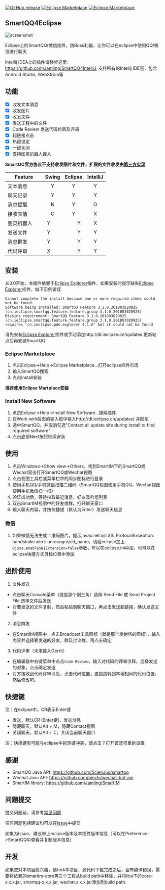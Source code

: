 [![GitHub release](https://img.shields.io/github/release/jamling/SmartQQ4Eclipse.svg?maxAge=3600)](https://github.com/Jamling/SmartQQ4Eclipse)
[![Eclipse Marketplace](https://img.shields.io/eclipse-marketplace/v/SmartQQ.svg)](https://marketplace.eclipse.org/content/smartqq)
[![Eclipse Marketplace](https://img.shields.io/eclipse-marketplace/dt/SmartQQ.svg)](https://marketplace.eclipse.org/content/smartqq)

## SmartQQ4Eclipse

![screenshot](https://raw.githubusercontent.com/Jamling/SmartQQ4Eclipse/master/screenshot.gif)

Eclipse上的SmartQQ/微信插件，防Boss利器，让你可以在eclipse中使用QQ/微信进行聊天

Intellij IDEA上的插件请移步这里: https://github.com/Jamling/SmartQQ4IntelliJ, 支持所有的Intellij IDE哦，包含Android Studio, WebStrom等

## 功能

- [x] 收发文本消息
- [x] 收发图片
- [x] 收发文件
- [x] 发送工程中的文件
- [x] Code Review 发送代码位置及评语
- [x] 超链接点击
- [x] 热键设定
- [x] 一键关闭
- [x] 支持图灵机器人接入

**SmartQQ官方协议不支持收发图片和文件，扩展的文件收发由[第三方实现](http://api.ieclipse.cn/smartqq)**

|Feature           |Swing      | Eclipse    | IntelliJ    |
| ---------------- |:---------:|:----------:|:-----------:|
| 文本消息          | Y         |          Y | Y           |
| 聊天记录          | Y         |          Y | Y           |
| 消息提醒          | N         |          Y | O           |
| 接收表情          | O         |          Y |           X |
| 图灵机器人        | Y         |          Y |           X |
| 发送文件          | Y         |          Y |           Y |
| 消息群发          | Y         |          Y |           Y |
| 代码评审          | X         |          Y |           Y |

## 安装

从3.0开始，本插件依赖于[Eclipse Explorer]插件，如果安装时提示缺失[Eclipse Explorer]插件，如下示例错误
```
Cannot complete the install because one or more required items could not be found.
Software being installed: SmartQQ Feature 3.1.0.201803020925 (cn.ieclipse.smartqq.feature.feature.group 3.1.0.201803020925)
Missing requirement: SmartQQ Feature 3.1.0.201803020925 (cn.ieclipse.smartqq.feature.feature.group 3.1.0.201803020925)
requires 'cn.ieclipse.pde.explorer 4.1.0' but it could not be found
```
请先安装[Eclipse Explorer]插件或手动添加http://dl.ieclipse.cn/updates 更新站点后再安装SmartQQ

### Eclipse Marketplace

1. 点击Eclipse->Help->Eclipse Marketplace...打开eclipse插件市场
2. 输入SmartQQ搜索
3. 点击Install安装

**推荐使用Eclipse Martplace安装**

### Install New Software

1. 点击Eclipse->Help->Install New Software...搜索插件
2. 在Work with后面的输入框中输入http://dl.ieclipse.cn/updates/ 并回车
3. 选中SmartQQ，并取消勾选"Contact all update site during install to find required software"
4. 点击底部Next按钮继续安装

## 使用

1. 点击Windows->Show view->Others，找到SmartIM下的SmartQQ或Wechat双击打开SmartQQ或Wechat视图
2. 点击视图工具栏或菜单栏中的同步图标进行登录
3. 使用手机QQ/手机微信扫描二维码（SmartQQ视图使用手机QQ，Wechat视图使用手机微信扫一扫）
4. 验证成功后，等待拉取最近消息，好友及群组列表
5. 双击SmartIM视图中的好友或群，打开聊天窗口
6. 输入聊天内容，并按快捷键（默认为Enter）发送聊天信息

### 微信
1. 如果微信无法生成二维码图片，提示javax.net.ssl.SSLProtocolException: handshake alert:  unrecognized_name，请给eclipse加上`-Djsse.enableSNIExtension=false`参数，可以在eclipse.ini中加，也可以在eclipse快捷方式目标位置中添加

## 进阶使用
1. 文件发送
 - 点击聊天Console菜单（就是那个倒三角）选择 Send File 或 Send Project File 选择文件后发送
 - 对要发送的文件复制，然后粘贴到聊天窗口，再点击发送超链接，确认发送文件
2. 消息群发
 - 在SmartIM视图中，点击Broadcast工具图标（就是那个发射塔的图标），输入内容并选择要发送的好友，群及讨论群，再点击确定
3. 代码评审（未来接入Gerrit）
 - 在编辑器中右键菜单中点击`Code Review`，输入对代码的评审注释，选择发送的对象，点击确定发送
 - 对方接收到代码评审消息，点击代码位置，直接跳转到本地相同的代码位置，然后修改吧。

## 快捷键

注：在eclipse中，CR表示Enter键

- 发送，默认CR (Enter键)，发送消息
- 隐藏聊天，默认Alt + M，隐藏Contact视图
- 关闭聊天，默认Alt + C，关闭当前聊天窗口

注：快捷键有可能与eclipse中的热键冲突，请点击？打开首选项重新设置

## 感谢

- SmartQQ Java API: https://github.com/ScienJus/smartqq
- Wechat Java API: https://github.com/biezhi/wechat-bot-api
- SmartIM library: https://github.com/Jamling/SmartIM

## 问题提交

提交问题前，请参考[常见问题](https://github.com/Jamling/SmartIM/wiki/%E5%B8%B8%E8%A7%81%E9%97%AE%E9%A2%98)

任何问题包括建议均可以在[Issue](https://github.com/Jamling/SmartQQ4Eclipse/issues)中提交

如果为Issue，建议带上eclipse版本及本插件版本信息（可以在Preference->SmartQQ中查看并复制版本信息）

## 开发

如果您对本项目感兴趣，请fork本项目，源代码下载完成之后，会有编译错误，需要将依赖的smartim-core等三个工程从build path中移除，并将libs下的core-x.x.x.jar, smartqq-x.x.x.jar, wechat.x.x.x.jar添加到build path.

[Eclipse Explorer]: https://github.com/Jamling/eclipse-explorer
